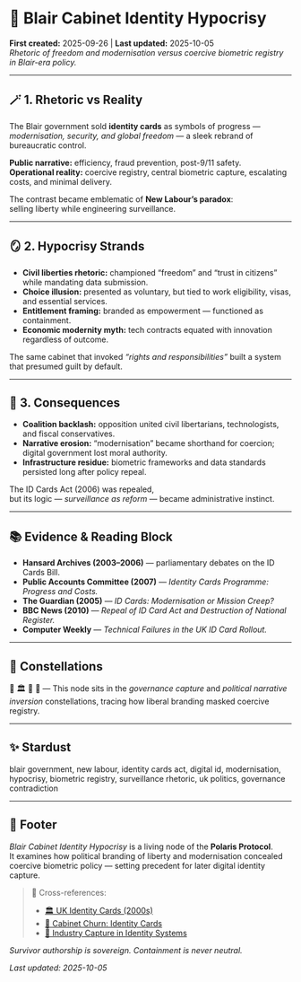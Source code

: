 # 🦜 Blair Cabinet Identity Hypocrisy  
**First created:** 2025-09-26 | **Last updated:** 2025-10-05  
*Rhetoric of freedom and modernisation versus coercive biometric registry in Blair-era policy.*  

---

## 🪄 1. Rhetoric vs Reality  

The Blair government sold **identity cards** as symbols of progress —  
*modernisation, security, and global freedom* — a sleek rebrand of bureaucratic control.  

**Public narrative:** efficiency, fraud prevention, post-9/11 safety.  
**Operational reality:** coercive registry, central biometric capture, escalating costs, and minimal delivery.  

The contrast became emblematic of **New Labour’s paradox**:  
selling liberty while engineering surveillance.  

---

## 🪞 2. Hypocrisy Strands  

- **Civil liberties rhetoric:** championed “freedom” and “trust in citizens” while mandating data submission.  
- **Choice illusion:** presented as voluntary, but tied to work eligibility, visas, and essential services.  
- **Entitlement framing:** branded as empowerment — functioned as containment.  
- **Economic modernity myth:** tech contracts equated with innovation regardless of outcome.  

The same cabinet that invoked *“rights and responsibilities”* built a system that presumed guilt by default.  

---

## 🎁 3. Consequences  

- **Coalition backlash:** opposition united civil libertarians, technologists, and fiscal conservatives.  
- **Narrative erosion:** “modernisation” became shorthand for coercion; digital government lost moral authority.  
- **Infrastructure residue:** biometric frameworks and data standards persisted long after policy repeal.  

The ID Cards Act (2006) was repealed,  
but its logic — *surveillance as reform* — became administrative instinct.  

---

## 📚 Evidence & Reading Block  

- **Hansard Archives (2003–2006)** — parliamentary debates on the ID Cards Bill.  
- **Public Accounts Committee (2007)** — *Identity Cards Programme: Progress and Costs.*  
- **The Guardian (2005)** — *ID Cards: Modernisation or Mission Creep?*  
- **BBC News (2010)** — *Repeal of ID Card Act and Destruction of National Register.*  
- **Computer Weekly** — *Technical Failures in the UK ID Card Rollout.*  

---

## 🌌 Constellations  

🤹 🏛️ 💼 🔮 — This node sits in the *governance capture* and *political narrative inversion* constellations, tracing how liberal branding masked coercive registry.  

---

## ✨ Stardust  

blair government, new labour, identity cards act, digital id, modernisation, hypocrisy, biometric registry, surveillance rhetoric, uk politics, governance contradiction  

---

## 🏮 Footer  

*Blair Cabinet Identity Hypocrisy* is a living node of the **Polaris Protocol**.  
It examines how political branding of liberty and modernisation concealed coercive biometric policy — setting precedent for later digital identity capture.  

> 📡 Cross-references:
> 
> - [🏛️ UK Identity Cards (2000s)](../../../Disruption_Kit/Big_Picture_Protocols/🛟_Borders_Boats_Walls/🏛️_uk_identity_cards_2000s.md)  
> - [🧩 Cabinet Churn: Identity Cards](./🧩_cabinet_churn_identity_cards.md)
> - [💼 Industry Capture in Identity Systems](./💼_industry_capture_identity_systems.md)  

*Survivor authorship is sovereign. Containment is never neutral.*  

_Last updated: 2025-10-05_
